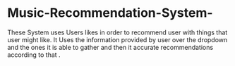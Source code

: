 # Music-Recommendation-System-
These System uses Users likes in order to recommend user with things that user might like. It Uses the information provided by user over the dropdown and the ones it is able to gather and then it accurate recommendations according to that .
